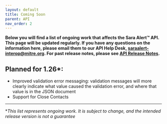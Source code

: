 ```yaml
---
layout: default
title: Coming Soon
parent: API
nav_order: 2
---
```


**Below you will find a list of ongoing work that affects the Sara Alert™ API. This page will be updated regularly. If you have any questions on the information here, please email them to our API Help Desk, saraalert-interop@mitre.org. For past release notes, please see [API Release Notes](api-release-notes).**

## Planned for 1.26\*:

- Improved validation error messaging: validation messages will more clearly indicate what value caused the validation error, and where that value is in the JSON document
- Support for Close Contacts 

---

\*_This list represents ongoing work. It is subject to change, and the intended release version is not a guarantee_
